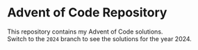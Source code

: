# Advent of Code Repository

This repository contains my Advent of Code solutions.  
Switch to the `2024` branch to see the solutions for the year 2024.
